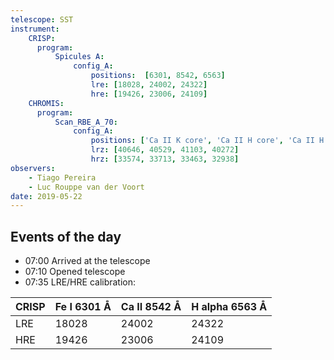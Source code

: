 ```yaml
---
telescope: SST
instrument:
    CRISP:
      program:
          Spicules A:
              config_A:
                  positions:  [6301, 8542, 6563]
                  lre: [18028, 24002, 24322]
                  hre: [19426, 23006, 24109]
    CHROMIS:
      program:
          Scan_RBE_A_70:
              config_A:
                  positions: ['Ca II K core', 'Ca II H core', 'Ca II H rwing', 'Ca II continuum']
                  lrz: [40646, 40529, 41103, 40272]
                  hrz: [33574, 33713, 33463, 32938]
observers:
    - Tiago Pereira
    - Luc Rouppe van der Voort
date: 2019-05-22
---
```


## Events of the day

* 07:00 Arrived at the telescope
* 07:10 Opened telescope
* 07:35 LRE/HRE calibration:

CRISP |	Fe I  6301 Å | Ca II 8542 Å | H alpha 6563 Å
----- | ------------ | ------------ | --------------
LRE   | 18028 | 24002 | 24322
HRE   | 19426 | 23006 | 24109
